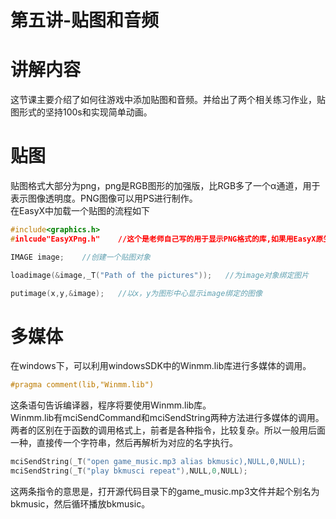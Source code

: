 # 第五讲-贴图和音频

# 讲解内容

这节课主要介绍了如何往游戏中添加贴图和音频。并给出了两个相关练习作业，贴图形式的坚持100s和实现简单动画。

# 贴图

贴图格式大部分为png，png是RGB图形的加强版，比RGB多了一个α通道，用于表示图像透明度。PNG图像可以用PS进行制作。  
在EasyX中加载一个贴图的流程如下

```C++
#include<graphics.h>
#inlcude"EasyXPng.h"	//这个是老师自己写的用于显示PNG格式的库,如果用EasyX原生的显示，PNG的透明区域将会呈黑色

IMAGE image;	//创建一个贴图对象

loadimage(&image,_T("Path of the pictures"));	//为image对象绑定图片

putimage(x,y,&image);	//以x，y为图形中心显示image绑定的图像
```

# 多媒体

在windows下，可以利用windowsSDK中的Winmm.lib库进行多媒体的调用。

```C++
#pragma comment(lib,"Winmm.lib")
```

这条语句告诉编译器，程序将要使用Winmm.lib库。  
Winmm.lib有mciSendCommand和mciSendString两种方法进行多媒体的调用。两者的区别在于函数的调用格式上，前者是各种指令，比较复杂。所以一般用后面一种，直接传一个字符串，然后再解析为对应的名字执行。

```C++
mciSendString(_T("open game_music.mp3 alias bkmusic),NULL,0,NULL);
mciSendString(_T("play bkmusci repeat"),NULL,0,NULL);
```

这两条指令的意思是，打开源代码目录下的game_music.mp3文件并起个别名为bkmusic，然后循环播放bkmusic。
